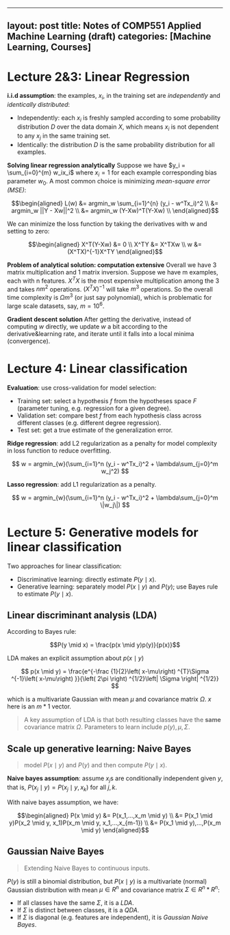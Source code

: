 <script type="text/x-mathjax-config">MathJax.Hub.Config({tex2jax: {inlineMath:[['$','$']]}});</script>
<script src='https://cdnjs.cloudflare.com/ajax/libs/mathjax/2.7.5/latest.js?config=default' async></script>
---
layout: post
title: Notes of COMP551 Applied Machine Learning (draft)
categories: [Machine Learning, Courses]
---

# Lecture 2&3: Linear Regression
**i.i.d assumption**: the examples, $x_i$, in the training set are *independently* and *identically distributed*:
- Independently: each $x_i$ is freshly sampled according to some probability distribution *D* over the data domain *X*, which means $x_i$ is not dependent to any $x_j$ in the same training set.
- Identically: the distribution *D* is the same probability distribution for all examples.

**Solving linear regression analytically**
Suppose we have $y_i = \sum_{i=0}^{m} w_ix_i$ where $x_i=1$ for each example corresponding bias parameter $w_0$. A most common choice is minimizing *mean-square error (MSE)*:

$$\begin{aligned}
L(w) &= argmin_w \sum_{i=1}^{n} (y_i - w^Tx_i)^2 \\
	 &= argmin_w ||Y - Xw||^2 \\
	 &= argmin_w (Y-Xw)^T(Y-Xw) \\
\end{aligned}$$

We can minimize the loss function by taking the derivatives with w and setting to zero:

$$\begin{aligned}
X^T(Y-Xw) &= 0 \\
X^TY &= X^TXw \\
w &= (X^TX)^{-1}X^TY
\end{aligned}$$

**Problem of analytical solution: computation extensive**
Overall we have 3 matrix multiplication and 1 matrix inversion. Suppose we have m examples, each with n features. $X^TX$ is the most expensive multiplication among the 3 and takes $nm^2$ operations. $(X^TX)^{-1}$ will take $m^3$ operations. So the overall time complexity is $\Omega{m^3}$ (or just say polynomial), which is problematic for large scale datasets, say, $m=10^6$.

**Gradient descent solution**
After getting the derivative, instead of computing $w$ directly, we update $w$ a bit according to the derivative&learning rate, and iterate until it falls into a local minima (convergence).
 
# Lecture 4: Linear classification

**Evaluation**: use cross-validation for model selection:
- Training set: select a hypothesis $f$ from the hypotheses space $F$ (parameter tuning, e.g. regression for a given degree).
- Validation set: compare best $f$ from each hypothesis class across different classes (e.g. different degree regression).
- Test set: get a true estimate of the generalization error.

**Ridge regression**: add L2 regularization as a penalty for model complexity in loss function to reduce overfitting.

$$
w = argmin_{w}(\sum_{i=1}^n (y_i - w^Tx_i)^2 + \lambda\sum_{j=0}^m w_j^2)
$$


**Lasso regression**: add L1 regularization as a penalty.

$$
w = argmin_{w}(\sum_{i=1}^n (y_i - w^Tx_i)^2 + \lambda\sum_{j=0}^m \|w_j\|)
$$

# Lecture 5: Generative models for linear classification
Two approaches for linear classification:
- Discriminative learning: directly estimate $P(y \mid x)$.
- Generative learning: separately model $P(x \mid y)$ and $P(y)$; use Bayes rule to estimate $P(y \mid x)$.

## Linear discriminant analysis (LDA)
According to Bayes rule:

$$P(y \mid x) = \frac{p(x \mid y)p(y)}{p(x)}$$

LDA makes an explicit assumption about $p(x \mid y)$

$$
p(x \mid y) = \frac{e^{-\frac {1}{2}\left( x-\mu\right) ^{T}\Sigma ^{-1}\left( x-\mu\right) }}{\left( 2\pi \right) ^{1/2}\left| \Sigma \right| ^{1/2}}
$$

which is a multivariate Gaussian with mean $\mu$ and covariance matrix $\Omega$. $x$ here is an $m*1$ vector.
> A key assumption of LDA is that both resulting classes have the **same** covariance matrix $\Omega$.
> Parameters to learn include $p(y), \mu, \Sigma$.

## Scale up generative learning: Naive Bayes
> model $P(x \mid y)$ and $P(y)$ and then compute $P(y \mid x)$.

**Naive bayes assumption**: assume $x_j$s are conditionally independent given $y$, that is, $P(x_j \mid y) = P(x_j \mid y, x_k)$ for all $j,k$.

With naive bayes assumption, we have:

$$\begin{aligned}
P(x \mid y) &= P(x_1,...,x_m \mid y) \\
			&= P(x_1 \mid y)P(x_2 \mid y, x_1)P(x_m \mid y, x_1,...,x_{m-1}) \\
			&= P(x_1 \mid y),...,P(x_m \mid y)
\end{aligned}$$

## Gaussian Naive Bayes
> Extending Naive Bayes to continuous inputs.

$P(y)$ is still a binomial distribution, but $P(x \mid y)$ is a multivariate (normal) Gaussian distribution with mean $\mu \in R^n$ and covariance matrix $\Sigma \in R^n * R^n$:
- If all classes have the same $\Sigma$, it is a *LDA*.
- If $\Sigma$ is distinct between classes, it is a *QDA*.
- If $\Sigma$ is diagonal (e.g. features are independent), it is *Gaussian Naive Bayes*.




